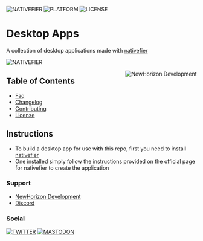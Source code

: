 ![NATIVEFIER](https://img.shields.io/badge/requirements-nativefier-informational)
![PLATFORM](https://img.shields.io/badge/platform-linux--64%20%7C%20win--32%20%7C%20osx--64%20%7C%20win--64-informational)
![LICENSE](https://img.shields.io/badge/license-MIT-informational)

# Desktop Apps
A collection of desktop applications made with <a href="https://github.com/jiahaog/nativefier">nativefier</a>

![NATIVEFIER](https://github.com/jiahaog/nativefier/raw/master/docs/walkthrough.gif)

<img align="right" src="https://newgitlab.elaztek.com/NewHorizon-Development/resources/images/-/raw/master/Branding/SFW/NewHorizon%20Development/Logo%20200x200.png" alt="NewHorizon Development">

## Table of Contents
- <a href="https://github.com/newhorizon-development/Desktop-Apps/blob/master/FAQ">Faq</a>
- <a href="https://github.com/newhorizon-development/Desktop-Apps/blob/master/CHANGELOG">Changelog</a>
- <a href="https://github.com/newhorizon-development/Desktop-Apps/blob/master/CONTRIBUTING">Contributing</a>
- <a href="https://github.com/newhorizon-development/Desktop-Apps/blob/master/LICENSE">License</a>

## Instructions
- To build a desktop app for use with this repo, first you need to install <a href="https://github.com/jiahaog/nativefier">nativefier</a>
- One installed simply follow the instructions provided on the official page for nativefier to create the application

### Support
- <a href="https://newhorizon-development.netlify.app">NewHorizon Development</a>
- <a href="https://discord.gg/9R5GBe2">Discord</a>

### Social
[![TWITTER](https://img.shields.io/twitter/follow/NHDev_Official?style=social)](https://twitter.com/NHDev_Official)
[![MASTODON](https://img.shields.io/mastodon/follow/150222?domain=https%3A%2F%2Fmstdn.social%2F&style=social)](https://mstdn.social/@NewHorizon_Development)
